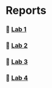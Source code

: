 # Reports
### :small_blue_diamond: [Lab 1](../master/lab1/lab1Report.pdf)
### :small_blue_diamond: [Lab 2](../master/lab2/lab2Report.pdf)
### :small_blue_diamond: [Lab 3](../master/lab3/lab3Report.pdf)
### :small_blue_diamond: [Lab 4](../master/lab4/lab4Report.pdf)
